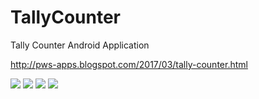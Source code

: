 # TallyCounter
 Tally Counter Android Application

http://pws-apps.blogspot.com/2017/03/tally-counter.html

![](https://2.bp.blogspot.com/-lAGnoKUMdRQ/WNw1kOCC0FI/AAAAAAAACaQ/AVGg9a7BPxwc_F0oyOyG7qBAka6SyxZCwCLcB/s320/IMG_20170329_222959.JPG)
![](https://4.bp.blogspot.com/-eeFCJcS-yJM/WOpkDkMhIBI/AAAAAAAACbc/p80xbBqLArYMi-XaNTK9jrmMUelFm8JYACLcB/s320/Screenshot_2017-04-09-18-39-37.png)
![](https://2.bp.blogspot.com/-1ASgifmVI6k/WOpkD35RxaI/AAAAAAAACbg/uQw4Loq3p4os4OgNKRmIJyXD5DkDYlhrgCLcB/s320/Screenshot_2017-04-09-18-39-48.png)
![](https://3.bp.blogspot.com/-52Fsd_ik0vU/WOpkD8sCJ3I/AAAAAAAACbk/XotKyu66W6siH3Iqxmwg3CV6T_BtEaNVQCLcB/s320/Screenshot_2017-04-09-18-39-53.png)
